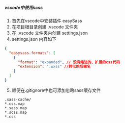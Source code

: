 ##### vscode中使用scss
1. 首先在vscode中安装插件 easySass
2. 在项目根目录创建 .vscode 文件夹
3. 在 .vscode 文件夹内创建 settings.json
4. settings.json 内容如下  
```json
{
  "easysass.formats": [
    {
      "format": "expanded", // 没有缩进的、扩展的css代码
      "extension": ".wxss" //转化的后缀名
    }
  ]
}
```
5. 顺便在.gitignore中也可添加忽略sass缓存文件
```
.sass-cache/
*.css.map
*.sass.map
*.scss.map
*.css
```
